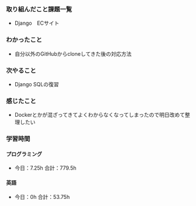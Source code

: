 ### 取り組んだこと課題一覧
- Django　ECサイト
### わかったこと
- 自分以外のGitHubからcloneしてきた後の対応方法
### 次やること
- Django  SQLの復習
### 感じたこと
- Dockerとかが混ざってきてよくわからなくなってしまったので明日改めて整理したい
### 学習時間
#### プログラミング
- 今日：7.25h 合計：779.5h
#### 英語
- 今日：0h 合計：53.75h